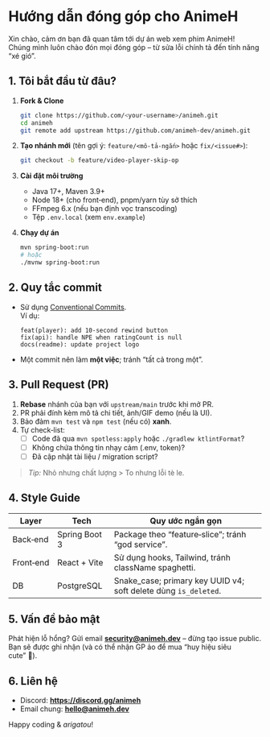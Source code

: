 # Hướng dẫn đóng góp cho AnimeH

Xin chào, cảm ơn bạn đã quan tâm tới dự án web xem phim AnimeH!  
Chúng mình luôn chào đón mọi đóng góp – từ sửa lỗi chính tả đến tính năng “xé gió”.

## 1. Tôi bắt đầu từ đâu?

1. **Fork & Clone**  
   ```bash
   git clone https://github.com/<your‑username>/animeh.git
   cd animeh
   git remote add upstream https://github.com/animeh-dev/animeh.git
   ```

2. **Tạo nhánh mới** (tên gợi ý: `feature/<mô-tả-ngắn>` hoặc `fix/<issue#>`):  
   ```bash
   git checkout -b feature/video-player-skip-op
   ```

3. **Cài đặt môi trường**  
   - Java 17+, Maven 3.9+  
   - Node 18+ (cho front‑end), pnpm/yarn tùy sở thích  
   - FFmpeg 6.x (nếu bạn định vọc transcoding)  
   - Tệp `.env.local` (xem `env.example`)

4. **Chạy dự án**  
   ```bash
   mvn spring-boot:run
   # hoặc
   ./mvnw spring-boot:run
   ```

## 2. Quy tắc commit

- Sử dụng [Conventional Commits](https://www.conventionalcommits.org/en/v1.0.0/).  
  Ví dụ:  
  ```
  feat(player): add 10‑second rewind button  
  fix(api): handle NPE when ratingCount is null
  docs(readme): update project logo
  ```
- Một commit nên làm **một việc**; tránh “tất cả trong một”.

## 3. Pull Request (PR)

1. **Rebase** nhánh của bạn với `upstream/main` trước khi mở PR.  
2. PR phải đính kèm mô tả chi tiết, ảnh/GIF demo (nếu là UI).  
3. Bảo đảm `mvn test` và `npm test` (nếu có) **xanh**.  
4. Tự check‑list:
   - [ ] Code đã qua `mvn spotless:apply` hoặc `./gradlew ktlintFormat`?  
   - [ ] Không chứa thông tin nhạy cảm (.env, token)?  
   - [ ] Đã cập nhật tài liệu / migration script?  

> _Tip:_ Nhỏ nhưng chất lượng > To nhưng lỗi tè le.

## 4. Style Guide

| Layer | Tech | Quy ước ngắn gọn |
|-------|------|------------------|
| Back‑end | Spring Boot 3 | Package theo “feature‑slice”; tránh “god service”. |
| Front‑end | React + Vite | Sử dụng hooks, Tailwind, tránh className spaghetti. |
| DB | PostgreSQL | Snake_case; primary key UUID v4; soft delete dùng `is_deleted`. |

## 5. Vấn đề bảo mật

Phát hiện lỗ hổng? Gửi email **security@animeh.dev** – đừng tạo issue public.  
Bạn sẽ được ghi nhận (và có thể nhận GP ảo để mua “huy hiệu siêu cute” 🎁).

## 6. Liên hệ

- Discord: **https://discord.gg/animeh**  
- Email chung: **hello@animeh.dev**

Happy coding & _arigatou_! 
